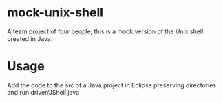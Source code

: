 # mock-unix-shell
A team project of four people, this is a mock version of the Unix shell created in Java.

# Usage
Add the code to the src of a Java project in Eclipse preserving directories and run driver/JShell.java
